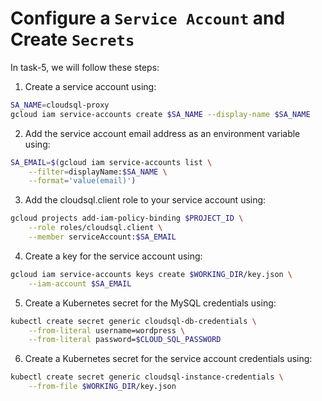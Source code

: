 # Configure a `Service Account` and Create `Secrets`

In task-5, we will follow these steps:

1. Create a service account using:
```bash
SA_NAME=cloudsql-proxy
gcloud iam service-accounts create $SA_NAME --display-name $SA_NAME
```
2. Add the service account email address as an environment variable using:
```bash
SA_EMAIL=$(gcloud iam service-accounts list \
    --filter=displayName:$SA_NAME \
    --format='value(email)')
```
3. Add the cloudsql.client role to your service account using:
```bash
gcloud projects add-iam-policy-binding $PROJECT_ID \
    --role roles/cloudsql.client \
    --member serviceAccount:$SA_EMAIL
```
4. Create a key for the service account using:
```bash
gcloud iam service-accounts keys create $WORKING_DIR/key.json \
    --iam-account $SA_EMAIL
```
5. Create a Kubernetes secret for the MySQL credentials using:
```bash
kubectl create secret generic cloudsql-db-credentials \
    --from-literal username=wordpress \
    --from-literal password=$CLOUD_SQL_PASSWORD
```
6. Create a Kubernetes secret for the service account credentials using:
```bash
kubectl create secret generic cloudsql-instance-credentials \
    --from-file $WORKING_DIR/key.json
```
